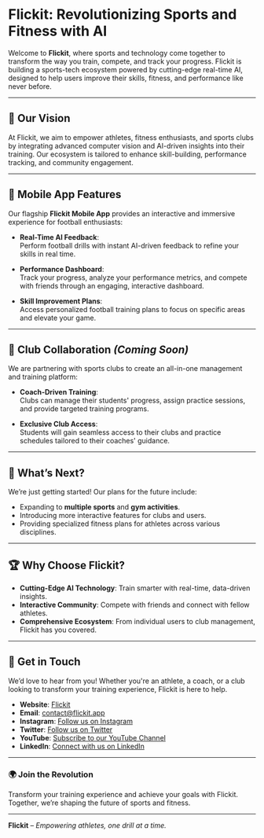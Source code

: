 # Flickit: Revolutionizing Sports and Fitness with AI  

Welcome to **Flickit**, where sports and technology come together to transform the way you train, compete, and track your progress. Flickit is building a sports-tech ecosystem powered by cutting-edge real-time AI, designed to help users improve their skills, fitness, and performance like never before.  

---

## 🌟 Our Vision  
At Flickit, we aim to empower athletes, fitness enthusiasts, and sports clubs by integrating advanced computer vision and AI-driven insights into their training. Our ecosystem is tailored to enhance skill-building, performance tracking, and community engagement.  

---

## 📱 Mobile App Features  
Our flagship **Flickit Mobile App** provides an interactive and immersive experience for football enthusiasts:  

- **Real-Time AI Feedback**:  
  Perform football drills with instant AI-driven feedback to refine your skills in real time.  

- **Performance Dashboard**:  
  Track your progress, analyze your performance metrics, and compete with friends through an engaging, interactive dashboard.  

- **Skill Improvement Plans**:  
  Access personalized football training plans to focus on specific areas and elevate your game.  

---

## 🤝 Club Collaboration *(Coming Soon)*  
We are partnering with sports clubs to create an all-in-one management and training platform:  

- **Coach-Driven Training**:  
  Clubs can manage their students' progress, assign practice sessions, and provide targeted training programs.  

- **Exclusive Club Access**:  
  Students will gain seamless access to their clubs and practice schedules tailored to their coaches' guidance.  

---

## 🚀 What’s Next?  
We’re just getting started! Our plans for the future include:  

- Expanding to **multiple sports** and **gym activities**.  
- Introducing more interactive features for clubs and users.  
- Providing specialized fitness plans for athletes across various disciplines.  

---

## 🏆 Why Choose Flickit?  
- **Cutting-Edge AI Technology**: Train smarter with real-time, data-driven insights.  
- **Interactive Community**: Compete with friends and connect with fellow athletes.  
- **Comprehensive Ecosystem**: From individual users to club management, Flickit has you covered.  

---

## 📩 Get in Touch  
We’d love to hear from you! Whether you're an athlete, a coach, or a club looking to transform your training experience, Flickit is here to help.  

- **Website**: [Flickit](https://www.flickit.app/)  
- **Email**: contact@flickit.app
- **Instagram**: [Follow us on Instagram](https://www.instagram.com/flickit.app/profilecard/)  
- **Twitter**: [Follow us on Twitter](https://x.com/Flickit_app?t=mnGOBmnEZ8g6SFKdopsUSw&s=09)  
- **YouTube**: [Subscribe to our YouTube Channel](https://www.youtube.com/@Flickit-f4l)  
- **LinkedIn**: [Connect with us on LinkedIn](https://www.linkedin.com/company/flickit-tech/posts/?feedView=all)  

---


### 🌍 Join the Revolution  
Transform your training experience and achieve your goals with Flickit. Together, we’re shaping the future of sports and fitness.  

---

**Flickit** – *Empowering athletes, one drill at a time.*
